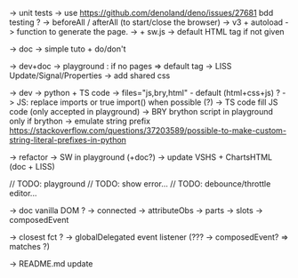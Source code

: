 -> unit tests
    -> use https://github.com/denoland/deno/issues/27681 bdd testing ?
        -> beforeAll / afterAll (to start/close the browser)
    -> v3 + autoload
        -> function to generate the page.
        -> + sw.js
    -> default HTML tag if not given

-> doc
	-> simple tuto + do/don't

-> dev+doc
    -> playground : if no pages => default tag
    -> LISS Update/Signal/Properties
    -> add shared css

-> dev
    -> python + TS code
        -> files="js,bry,html" - default (html+css+js) ?
        -> JS: replace imports or true import() when possible (?)
        -> TS code fill JS code (only accepted in playground)
        -> BRY brython script in playground only if brython
            -> emulate string prefix
                https://stackoverflow.com/questions/37203589/possible-to-make-custom-string-literal-prefixes-in-python

-> refactor
	-> SW in playground (+doc?)
	-> update VSHS + ChartsHTML (doc + LISS)

// TODO: playground
    // TODO: show error...
    // TODO: debounce/throttle editor...

-> doc vanilla DOM ?
    -> connected
    -> attributeObs
    -> parts
    -> slots
    -> composedEvent

-> closest fct ?
-> globalDelegated event listener (??? -> composedEvent? => matches ?)

-> README.md update